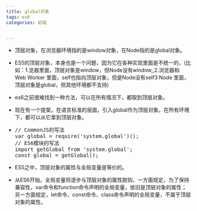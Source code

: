 ```yaml
---
title: global对象
tags: es6
categories: 前端


---
```


- 顶层对象，在浏览器环境指的是window对象，在Node指的是global对象。

- ES5的顶层对象，本身也是一个问题，因为它在各种实现里面是不统一的，(比如：1.览器里面，顶层对象是window，但Node没有window,;2.浏览器和 Web Worker 里面，self也指向顶层对象，但是Node没有self3:Node 里面，顶层对象是global，但其他环境都不支持)

- es6之前很难找到一种方法，可以在所有情况下，都取到顶层对象。

- 现在有一个提案，在语言标准的层面，引入global作为顶层对象。在所有环境下，都可以从它拿到顶层对象。

- <pre>
  // CommonJS的写法
  var global = require('system.global')();
  // ES6模块的写法
  import getGlobal from 'system.global';
  const global = getGlobal();
  </pre>

- ES5之中，顶层对象的属性与全局变量是等价的。

- 从ES6开始，全局变量将逐步与顶层对象的属性脱钩，一方面规定，为了保持兼容性，var命令和function命令声明的全局变量，依旧是顶层对象的属性；另一方面规定，let命令、const命令、class命令声明的全局变量，不属于顶层对象的属性。